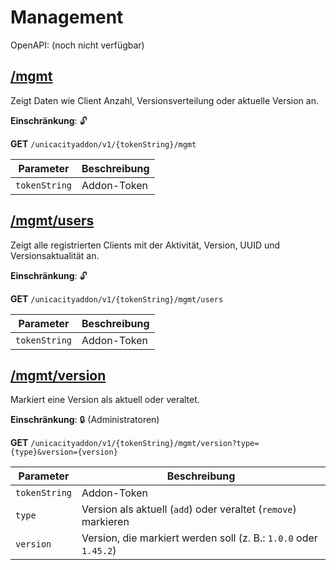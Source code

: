 # Management

OpenAPI: (noch nicht verfügbar)

## [/mgmt](http://rettichlp.de:8888/unicacityaddon/v1/dhgpsklnag2354668ec1d905xcv34d9bdee4b877/mgmt)

Zeigt Daten wie Client Anzahl, Versionsverteilung oder aktuelle Version an.

**Einschränkung**: 🔓

**GET** `/unicacityaddon/v1/{tokenString}/mgmt`

| Parameter     | Beschreibung |
|---------------|--------------|
| `tokenString` | Addon-Token  |

## [/mgmt/users](http://rettichlp.de:8888/unicacityaddon/v1/dhgpsklnag2354668ec1d905xcv34d9bdee4b877/mgmt/users)

Zeigt alle registrierten Clients mit der Aktivität, Version, UUID und Versionsaktualität an.

**Einschränkung**: 🔓

**GET** `/unicacityaddon/v1/{tokenString}/mgmt/users`

| Parameter     | Beschreibung |
|---------------|--------------|
| `tokenString` | Addon-Token  |

## [/mgmt/version](http://rettichlp.de:8888/unicacityaddon/v1/dhgpsklnag2354668ec1d905xcv34d9bdee4b877/mgmt/version?type=add&version=1.0.0)

Markiert eine Version als aktuell oder veraltet.

**Einschränkung**: 🔒 (Administratoren)

**GET** `/unicacityaddon/v1/{tokenString}/mgmt/version?type={type}&version={version}`

| Parameter     | Beschreibung                                                     |
|---------------|------------------------------------------------------------------|
| `tokenString` | Addon-Token                                                      |
| `type`        | Version als aktuell (`add`) oder veraltet (`remove`) markieren   |
| `version`     | Version, die markiert werden soll (z. B.: `1.0.0` oder `1.45.2`) |
